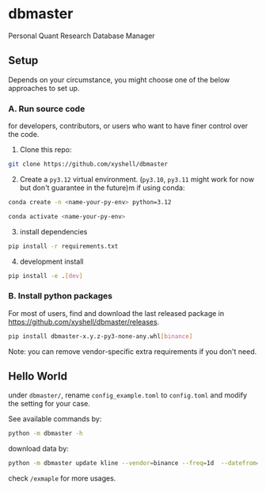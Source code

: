 # dbmaster

Personal Quant Research Database Manager

## Setup 

Depends on your circumstance, you might choose one of the below approaches to set up.

### A. Run source code

for developers, contributors, or users who want to have finer control over the code.

1. Clone this repo:

```bash
git clone https://github.com/xyshell/dbmaster
```

2. Create a `py3.12` virtual environment. (`py3.10`, `py3.11` might work for now but don't guarantee in the future)m if using conda:

```bash
conda create -n <name-your-py-env> python=3.12
```

```bash
conda activate <name-your-py-env>
```

3. install dependencies

```bash
pip install -r requirements.txt
```

4. development install

```bash
pip install -e .[dev]
```

### B. Install python packages

For most of users, find and download the last released package in https://github.com/xyshell/dbmaster/releases.

```bash
pip install dbmaster-x.y.z-py3-none-any.whl[binance]
```

Note: you can remove vendor-specific extra requirements if you don't need.


## Hello World

under `dbmaster/`, rename `config_example.toml` to `config.toml` and modify the setting for your case.

See available commands by:

```bash
python -m dbmaster -h
```

download data by:

```bash
python -m dbmaster update kline --vendor=binance --freq=1d  --datefrom=2024-04-01 --symbol="['BTCUSDT', 'ETHUSDT']"
```


check `/exmaple` for more usages.
